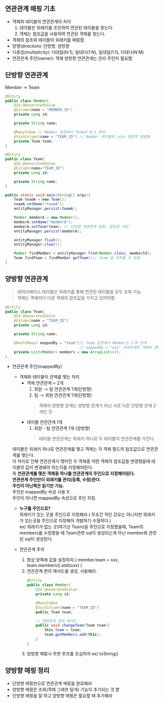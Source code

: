 ## 연관관계 매핑 기초   
- 객체와 테이블의 연관관계의 차이   
    1. 테이블은 외래키를 조인하여 연관된 테이블을 찾는다.   
    2. 객체는 참조값을 사용하여 연관된 객체를 찾는다.     
- 객체의 참조와 테이블의 외래키를 매핑함.   
- 방향(direction): 단방향, 양방향   
- 다중성(multiplicity): 다대일(N:1), 일대다(1:N), 일대일(1:1), 다대다(N:M)  
- 연관관계 주인(owner): 객체 양방향 연관관계는 관리 주인이 필요함.       

## 단방향 연관관계  
Member -> Team  
```java
@Entity
public class Member{
    @Id @GeneratedValue
    @Column(name = "MEMBER_ID")
    private Long id;

    private String name;

    @ManyToOne // Member 입장에서 Team은 N:1 관계
    @JoinColumn(name = "TEAM_ID") // Member 테이블의 join 컬럼의 컬럼명
    private Team team;
}

@Entity
public class Team{
    @Id @GeneratedValue
    @Column(name="TEAM_ID")
    private Long id;

    private String name;
}

public static void main(String[] args){
    Team teamA = new Team();
    teamA.setName("teamA");
    entityManager.persist(teamA);

    Member memberA = new Member();
    memberA.setName("memberA");
    memberA.setTeam(team); // 단방향 연관관계 설정. 참조값 저장
    entityManager.persist(memberA);

    entityManager.flush();
    entityManager.clear();

    Member findMember = entityManager.find(Member.class, memberId);
    Team findTeam = findMember.getTeam()// team 값 가져올 수 있음
}
```     

## 양방향 연관관계      
> 데이터베이스 테이블은 외래키를 통해 연관된 테이블을 모두 조회 가능.   
> 객체는 객체마다 다른 객체의 참조값을 가지고 있어야함.     

```java
@Entity
public class Team{
    @Id @GeneratedValue
    @Column(name = "TEAM_ID")
    private Long id;

    private String name;

    @OneToMany( mappedBy = "team")// Team 입장에서 Member는 1:M 관계
                                  // mappedBy = "xxx" 연관관계인 객체의 변수명 
    private List<Member> members = new ArrayList<>();
}
```     
- 연관관계 주인(mappedBy)   
    - 객체와 테이블이 관계를 맺는 차이      
        - 객체 연관관계 = 2개      
            1. 회원 -> 팀 연관관계 1개(단방향)      
            2. 팀 -> 회원 연관관계 1개(단방향)      
            > 객체의 양방향 관계는 양방향 관계가 아닌 서로 다른 단방향 관계 2개인 것.     
        - 테이블 연관관계 1개   
            1. 회원 - 팀 연관관계 1개 (양방향)      
            > 테이블 연관관계는 외래키 하나로 두 테이블의 연관관계를 가진다.    

    테이블은 외래키 하나로 연관관계를 맺고 객체는 각 객체 필드의 참조값으로 연관관계를 맺는다.      
    이 차이로 인해 연관관계가 맺어진 두 객체중 어떤 객체의 참조값을 변경했을때 테이블의 값이 변경돼야 하는지를 지정해야된다.    
    즉 <b>연관관계를 맺은 객체중 하나를 연관관계의 주인으로 지정해야된다.</b>       
    <b>연관관계 주인만이 외래키를 관리(등록, 수정)한다.</b>     
    <b>주인이 아닌쪽은 읽기만 가능.</b>    
    주인은 mappedBy 속성 사용 X.        
    주인이 아니면 mappedBy 속성으로 주인 지정.      

    - <b>누구를 주인으로?</b>      
        외래키가 있는 곳을 주인으로 지정해라.( 무조건 적인 강요는 아니지만 외래키가 있는곳을 주인으로 지정해야 개발하기 수월하다.)      
        ex) 외래키가 없는 곳(여기선 Team)을 주인으로 지정했을때, Team의 members를 수정했을 때 Team관련 sql이 생성되는게 아닌 member와 관련된 sql이 생성된다.    

    - 연관관계 주의     
        1. 항상 양쪽에 값을 설정하자.( member.team = xxx, team.members().add(xxx) )     
        2. 연관관계 편의 매서드를 생성, 사용해라.   
            ```java
            @Entity
            public class Member{
                @Id @GeneratedValue
                private Long id;

                @ManyToOne
                @JoinColumn(name = "TEAM_ID")
                public Team team;

                // 연관관계 편의 매서드
                public void changeTeam(Team team){
                    this.team = team;
                    team.getMembers.add(this);
                }
            }
            ```     
        3. 양방향 매핑시 무한 루프를 조심하자 ex) toString()     

## 양방향 매핑 정리     
- 단방향 매핑만으로 연관관계 매핑을 완료해라    
- 양방향 매핑은 조회(객체 그래프 탐색) 기능이 추가되는 것 뿐
- 단방향 매핑을 잘 하고 양방향 매핑은 필요할 때 추가해라    